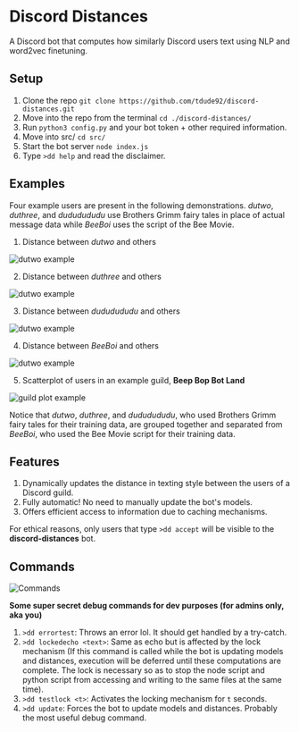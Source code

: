 # **Discord Distances**
A Discord bot that computes how similarly Discord users text using NLP and word2vec finetuning.

## **Setup**

1. Clone the repo ```git clone https://github.com/tdude92/discord-distances.git```
2. Move into the repo from the terminal ```cd ./discord-distances/```
3. Run ```python3 config.py``` and your bot token + other required information.
4. Move into src/ ```cd src/```
5. Start the bot server ```node index.js```
6. Type ```>dd help``` and read the disclaimer.

## **Examples**

Four example users are present in the following demonstrations. *dutwo*, *duthree*, and *dududududu* use Brothers Grimm fairy tales in place of actual message data while *BeeBoi* uses the script of the Bee Movie.

1. Distance between *dutwo* and others

![dutwo example](demo/user_self.jpg)

2. Distance between *duthree* and others

![dutwo example](demo/user_duthree.jpg)

3. Distance between *dududududu* and others

![dutwo example](demo/user_dududududu.jpg)

4. Distance between *BeeBoi* and others

![dutwo example](demo/user_beeboi.jpg)

5. Scatterplot of users in an example guild, **Beep Bop Bot Land**

![guild plot example](demo/guild_plot.jpg)

Notice that *dutwo*, *duthree*, and *dududududu*, who used Brothers Grimm fairy tales for their training data, are grouped together and separated from *BeeBoi*, who used the Bee Movie script for their training data.

## **Features**

1. Dynamically updates the distance in texting style between the users of a Discord guild.
2. Fully automatic! No need to manually update the bot's models. 
3. Offers efficient access to information due to caching mechanisms.

For ethical reasons, only users that type ```>dd accept``` will be visible to the **discord-distances** bot.

## **Commands**

![Commands](demo/help.png)

**Some super secret debug commands for dev purposes (for admins only, aka you)**
1. ```>dd errortest```: Throws an error lol. It should get handled by a try-catch.
2. ```>dd lockedecho <text>```: Same as echo but is affected by the lock mechanism (If this command is called while the bot is updating models and distances, execution will be deferred until these computations are complete. The lock is necessary so as to stop the node script and python script from accessing and writing to the same files at the same time).
3. ```>dd testlock <t>```: Activates the locking mechanism for ```t``` seconds.
4. ```>dd update```: Forces the bot to update models and distances. Probably the most useful debug command.
